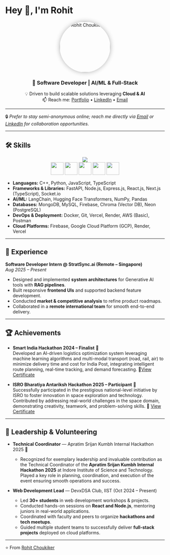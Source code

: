 # Hey 👋, I'm Rohit  

<p align="center">
  <img src="https://www.rohitchoukiker.me/circle_profile.png" alt="Rohit Choukiker" width="160" style="border-radius:50%; box-shadow: 0px 0px 15px rgba(0,0,0,0.3);" />
</p>

<h3 align="center">
🚀 <b>Software Developer | AI/ML & Full-Stack</b>  
</h3>

<p align="center">
💡 Driven to build scalable solutions leveraging <b>Cloud & AI</b> <br/>
📫 Reach me: 
<a href="https://www.rohitchoukiker.me/">Portfolio</a> • 
<a href="https://www.linkedin.com/in/rohit-choukiker">LinkedIn</a> • 
<a href="mailto:airohit@protonmail.com">Email</a>
</p>

---

 🔒 *Prefer to stay semi-anonymous online; reach me directly via [Email](mailto:airohit@protonmail.com) or [LinkedIn](https://www.linkedin.com/in/rohit-choukiker) for collaboration opportunities.*

---

## 🛠️ Skills  

<!-- <p align="center">
  <img src="https://skillicons.dev/icons?i=python,ts,react,nodejs,express,firebase,mysql,docker,git,gcp" />
</p>   -->

<p align="center">
  <img src="https://skillicons.dev/icons?i=cpp,python,js,ts,react,next,nodejs,express,fastapi,socketio,numpy,pandas,mongodb,mysql,firebase,postgres,docker,git,vercel,aws,postman,gcp" />
  <br/>
  <img src="https://img.shields.io/badge/LangChain-black?logo=chainlink&logoColor=white" height="40"/>
  <img src="https://img.shields.io/badge/🤗-HuggingFace-yellow" height="40"/>
  <img src="https://img.shields.io/badge/Chroma-VectorDB-green" height="40"/>
  <img src="https://img.shields.io/badge/Neon-Postgres-blue" height="40"/>
  <img src="https://img.shields.io/badge/Render-%2300C7B7.svg?logo=render&logoColor=white" height="40"/>
</p>


- **Languages:** C++, Python, JavaScript, TypeScript  
- **Frameworks & Libraries:** FastAPI, Node.js, Express.js, React.js, Next.js (TypeScript), Socket.io  
- **AI/ML:** LangChain, Hugging Face Transformers, NumPy, Pandas  
- **Databases:** MongoDB, MySQL, Firebase, Chroma (Vector DB), Neon (PostgreSQL)  
- **DevOps & Deployment:** Docker, Git, Vercel, Render, AWS (Basic), Postman  
- **Cloud Platforms:** Firebase, Google Cloud Platform (GCP), Render, Vercel  

---

## 💼 Experience  

**Software Developer Intern @ StratSync.ai (Remote – Singapore)**  
*Aug 2025 – Present*  
- Designed and implemented **system architectures** for Generative AI tools with **RAG pipelines**.  
- Built responsive **frontend UIs** and supported backend feature development.  
- Conducted **market & competitive analysis** to refine product roadmaps.  
- Collaborated in a **remote international team** for smooth end-to-end delivery.  

---
## 🏆 Achievements  

- **Smart India Hackathon 2024 – Finalist** 🏅  
  Developed an AI-driven logistics optimization system leveraging machine learning algorithms and multi-modal transport (road, rail, air) to minimize delivery   time and cost for India Post, integrating intelligent route planning, real-time tracking, and demand forecasting.
 🔗[View Certificate](https://alumniapi.mic.gov.in/api/certificatess/14878/62725)


- **ISRO Bharatiya Antariksh Hackathon 2025 – Participant** 🚀  
  Successfully participated in the prestigious national-level initiative by ISRO to foster innovation in space exploration and technology.  
  Contributed by addressing real-world challenges in the space domain, demonstrating creativity, teamwork, and problem-solving skills. 🔗 [View Certificate](https://certificate.hack2skill.com/user/isrobah25/2025H2S06BAH25-P27640)
---

## 🌟 Leadership & Volunteering  

- **Technical Coordinator** — Apratim Srijan Kumbh Internal Hackathon 2025 🎯  

   - Recognized for exemplary leadership and invaluable contribution as the Technical Coordinator of the **Apratim Srijan Kumbh Internal Hackathon 2025** at Indore Institute of Science and Technology. Played a key role in planning, coordination, and execution of the event ensuring smooth operations and success.

- **Web Development Lead** — DevxDSA Club, IIST (Oct 2024 – Present)  
  - Led **30+ students** in web development workshops & projects.  
  - Conducted hands-on sessions on **React and Node.js**, mentoring juniors in real-world applications.  
  - Coordinated with faculty and peers to organize **hackathons and tech meetups**.  
  - Guided multiple student teams to successfully deliver **full-stack projects** deployed on cloud platforms.  

---

<p align="left">⭐️ From <a href="https://github.com/RohitChoukiker">Rohit Choukiker</a></p>
